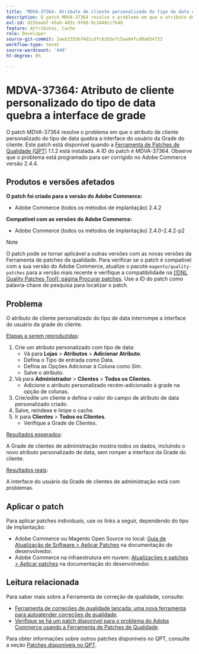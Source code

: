 ```yaml
---
title: 'MDVA-37364: Atributo de cliente personalizado do tipo de data quebra a interface de grade'
description: O patch MDVA-37364 resolve o problema em que o atributo de cliente personalizado do tipo de data quebra a interface do usuário da Grade do cliente. Este patch está disponível quando a [Ferramenta de correções de qualidade (QPT)](/help/announcements/adobe-commerce-announcements/magento-quality-patches-released-new-tool-to-self-serve-quality-patches.md) 1.1.2 está instalada. A ID do patch é MDVA-37364. Observe que o problema está programado para ser corrigido no Adobe Commerce versão 2.4.4.
exl-id: d25baabf-45eb-403c-9f88-9c2448cc7b49
feature: Attributes, Cache
role: Developer
source-git-commit: 2aeb2355b74d1cdfc62b5e7c5aa04fcd0a654733
workflow-type: tm+mt
source-wordcount: '449'
ht-degree: 0%

---
```


# MDVA-37364: Atributo de cliente personalizado do tipo de data quebra a interface de grade

O patch MDVA-37364 resolve o problema em que o atributo de cliente personalizado do tipo de data quebra a interface do usuário da Grade do cliente. Este patch está disponível quando a [Ferramenta de Patches de Qualidade (QPT)](/help/announcements/adobe-commerce-announcements/magento-quality-patches-released-new-tool-to-self-serve-quality-patches.md) 1.1.2 está instalada. A ID do patch é MDVA-37364. Observe que o problema está programado para ser corrigido no Adobe Commerce versão 2.4.4.

## Produtos e versões afetados

**O patch foi criado para a versão do Adobe Commerce:**

* Adobe Commerce (todos os métodos de implantação) 2.4.2

**Compatível com as versões do Adobe Commerce:**

* Adobe Commerce (todos os métodos de implantação) 2.4.0-2.4.2-p2

>[!NOTE]
>
>O patch pode se tornar aplicável a outras versões com as novas versões da Ferramenta de patches de qualidade. Para verificar se o patch é compatível com a sua versão do Adobe Commerce, atualize o pacote `magento/quality-patches` para a versão mais recente e verifique a compatibilidade na [[!DNL Quality Patches Tool]: página Procurar patches](https://experienceleague.adobe.com/tools/commerce-quality-patches/index.html?lang=pt-BR). Use a ID do patch como palavra-chave de pesquisa para localizar o patch.

## Problema

O atributo de cliente personalizado do tipo de data interrompe a interface do usuário da grade do cliente.

<u>Etapas a serem reproduzidas</u>:

1. Crie um atributo personalizado com tipo de data:
   * Vá para **Lojas** > **Atributos** > **Adicionar Atributo**.
   * Defina o Tipo de entrada como Data.
   * Defina as Opções Adicionar à Coluna como Sim.
   * Salve o atributo.
1. Vá para **Administrador** > **Clientes** > **Todos os Clientes**.
   * Adicione o atributo personalizado recém-adicionado à grade na opção de colunas.
1. Crie/edite um cliente e defina o valor do campo de atributo de data personalizado criado.
1. Salve, reindexe e limpe o cache.
1. Ir para **Clientes** > **Todos os Clientes**.
   * Verifique a Grade de Clientes.

<u>Resultados esperados</u>:

A Grade de clientes de administração mostra todos os dados, incluindo o novo atributo personalizado de data, sem romper a interface da Grade do cliente.

<u>Resultados reais</u>:

A interface do usuário da Grade de clientes de administração está com problemas.

## Aplicar o patch

Para aplicar patches individuais, use os links a seguir, dependendo do tipo de implantação:

* Adobe Commerce ou Magento Open Source no local: [Guia de Atualização de Software > Aplicar Patches](https://experienceleague.adobe.com/pt-br/docs/commerce-operations/tools/quality-patches-tool/usage) na documentação do desenvolvedor.
* Adobe Commerce na infraestrutura em nuvem: [Atualizações e patches > Aplicar patches](https://experienceleague.adobe.com/pt-br/docs/commerce-cloud-service/user-guide/develop/upgrade/apply-patches) na documentação do desenvolvedor.

## Leitura relacionada

Para saber mais sobre a Ferramenta de correção de qualidade, consulte:

* [Ferramenta de correções de qualidade lançada: uma nova ferramenta para autoatender correções de qualidade](/help/announcements/adobe-commerce-announcements/magento-quality-patches-released-new-tool-to-self-serve-quality-patches.md).
* [Verifique se há um patch disponível para o problema do Adobe Commerce usando a Ferramenta de Patches de Qualidade](/help/support-tools/patches-available-in-qpt-tool/check-patch-for-magento-issue-with-magento-quality-patches.md).

Para obter informações sobre outros patches disponíveis no QPT, consulte a seção [Patches disponíveis no QPT](https://support.magento.com/hc/en-us/sections/360010506631-Patches-available-in-MQP-tool-).
